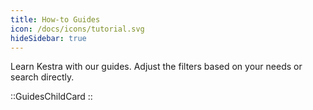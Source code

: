 ```yaml
---
title: How-to Guides
icon: /docs/icons/tutorial.svg
hideSidebar: true
---
```


Learn Kestra with our guides. 
Adjust the filters based on your needs or search directly.

::GuidesChildCard
::
